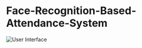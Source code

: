 # Face-Recognition-Based-Attendance-System
![User Interface](https://user-images.githubusercontent.com/64378658/135112827-e944147d-cb7b-48a6-a0b1-950de25bcd2b.PNG)
